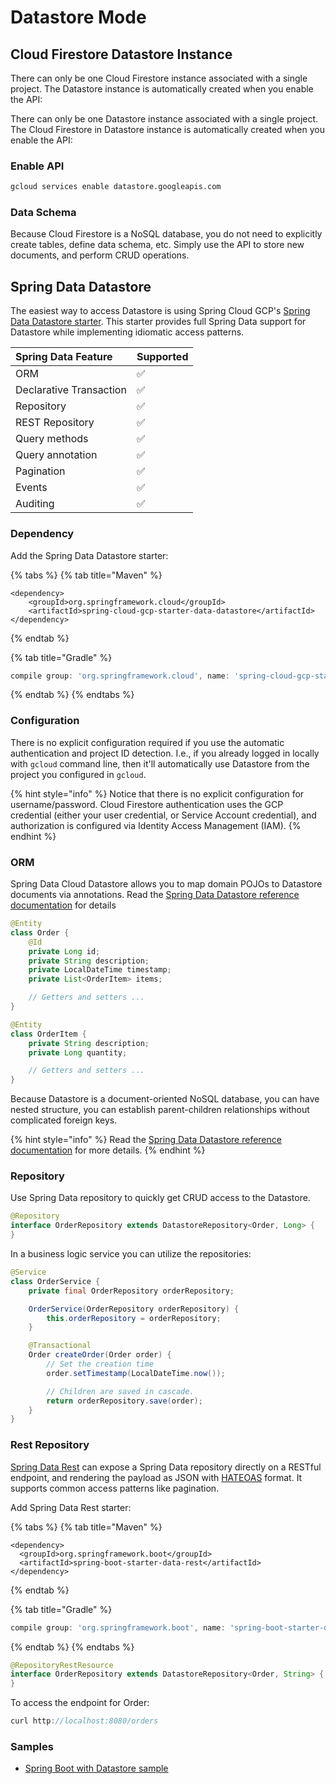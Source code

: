 # Datastore Mode

## Cloud Firestore Datastore Instance

There can only be one Cloud Firestore instance associated with a single project. The Datastore instance is automatically created when you enable the API:

There can only be one Datastore instance associated with a single project. The Cloud Firestore in Datastore instance is automatically created when you enable the API:

### Enable API

```bash
gcloud services enable datastore.googleapis.com
```

### Data Schema

Because Cloud Firestore is a NoSQL database, you do not need to explicitly create tables, define data schema, etc. Simply use the API to store new documents, and perform CRUD operations.

## Spring Data Datastore

The easiest way to access Datastore is using Spring Cloud GCP's [Spring Data Datastore starter](https://cloud.spring.io/spring-cloud-static/spring-cloud-gcp/current/reference/html/#spring-data-cloud-datastore). This starter provides full Spring Data support for Datastore while implementing idiomatic access patterns.

| Spring Data Feature | Supported |
| :--- | :--- |
| ORM | ✅ |
| Declarative Transaction | ✅ |
| Repository | ✅ |
| REST Repository | ✅ |
| Query methods | ✅ |
| Query annotation | ✅ |
| Pagination | ✅ |
| Events | ✅ |
| Auditing | ✅ |

### Dependency

Add the Spring Data Datastore starter:

{% tabs %}
{% tab title="Maven" %}
```markup
<dependency>
    <groupId>org.springframework.cloud</groupId>
    <artifactId>spring-cloud-gcp-starter-data-datastore</artifactId>
</dependency>
```
{% endtab %}

{% tab title="Gradle" %}
```groovy
compile group: 'org.springframework.cloud', name: 'spring-cloud-gcp-starter-data-datastore'
```
{% endtab %}
{% endtabs %}

### Configuration

There is no explicit configuration required if you use the automatic authentication and project ID detection. I.e., if you already logged in locally with `gcloud` command line, then it'll automatically use Datastore from the project you configured in `gcloud`.

{% hint style="info" %}
Notice that there is no explicit configuration for username/password. Cloud Firestore authentication uses the GCP credential \(either your user credential, or Service Account credential\), and authorization is configured via Identity Access Management \(IAM\).
{% endhint %}

### ORM

Spring Data Cloud Datastore allows you to map domain POJOs to Datastore documents via annotations. Read the [Spring Data Datastore reference documentation](https://cloud.spring.io/spring-cloud-static/spring-cloud-gcp/current/reference/html/#object-mapping-2) for details

```java
@Entity
class Order {
    @Id
    private Long id;
    private String description;
    private LocalDateTime timestamp;
    private List<OrderItem> items;

    // Getters and setters ...
}

@Entity
class OrderItem {
    private String description;
    private Long quantity;

    // Getters and setters ...
}
```

Because Datastore is a document-oriented NoSQL database, you can have nested structure, you can establish parent-children relationships without complicated foreign keys.

{% hint style="info" %}
Read the [Spring Data Datastore reference documentation](https://cloud.spring.io/spring-cloud-static/spring-cloud-gcp/current/reference/html/#object-mapping-2) for more details.
{% endhint %}

### Repository

Use Spring Data repository to quickly get CRUD access to the Datastore.

```java
@Repository
interface OrderRepository extends DatastoreRepository<Order, Long> {
}
```

In a business logic service you can utilize the repositories:

```java
@Service
class OrderService {
    private final OrderRepository orderRepository;

    OrderService(OrderRepository orderRepository) {
        this.orderRepository = orderRepository;
    }

    @Transactional
    Order createOrder(Order order) {
        // Set the creation time
        order.setTimestamp(LocalDateTime.now());

        // Children are saved in cascade.
        return orderRepository.save(order);
    }
}
```

### Rest Repository

[Spring Data Rest](https://spring.io/projects/spring-data-rest) can expose a Spring Data repository directly on a RESTful endpoint, and rendering the payload as JSON with [HATEOAS](https://en.wikipedia.org/wiki/HATEOAS) format. It supports common access patterns like pagination.

Add Spring Data Rest starter:

{% tabs %}
{% tab title="Maven" %}
```markup
<dependency>
  <groupId>org.springframework.boot</groupId>
  <artifactId>spring-boot-starter-data-rest</artifactId>
</dependency>
```
{% endtab %}

{% tab title="Gradle" %}
```groovy
compile group: 'org.springframework.boot', name: 'spring-boot-starter-data-rest'
```
{% endtab %}
{% endtabs %}

```java
@RepositoryRestResource
interface OrderRepository extends DatastoreRepository<Order, String> {
}
```

To access the endpoint for Order:

```java
curl http://localhost:8080/orders
```

### Samples

* [Spring Boot with Datastore sample](https://github.com/spring-cloud/spring-cloud-gcp/tree/master/spring-cloud-gcp-samples/spring-cloud-gcp-data-datastore-sample)

